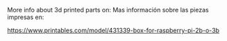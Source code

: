 More info about 3d printed parts on:
Mas información sobre las piezas impresas en:

https://www.printables.com/model/431339-box-for-raspberry-pi-2b-o-3b